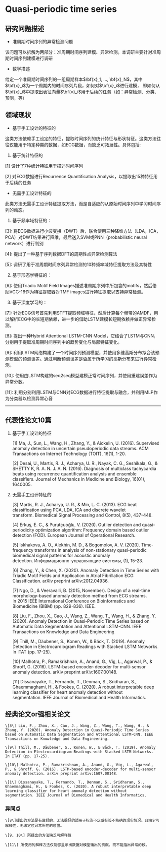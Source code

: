 <head>
    <script src="https://cdn.mathjax.org/mathjax/latest/MathJax.js?config=TeX-AMS-MML_HTMLorMML" type="text/javascript"></script>
    <script type="text/x-mathjax-config">
        MathJax.Hub.Config({
            tex2jax: {
            skipTags: ['script', 'noscript', 'style', 'textarea', 'pre'],
            inlineMath: [['$','$']]
            }
        });
    </script>
</head>

# Quasi-periodic time series

## 研究问题描述

+ 准周期时间序列的异常检测问题

该问题可以拆解为两部分：准周期时间序列建模、异常检测。本调研主要针对准周期时间序列建模进行调研

+ 数学描述

给定一个准周期时间序列的一组周期样本$\bf{x}_1, ..., \bf{x}_N$，其中$\bf{x}_i$为一个周期内的时间序列片段，如何对$\bf{x}_i$进行建模，
即如何从$\bf{x}_i$中提取出表征向量$\bf{v}_i$用于后续的任务（如：异常检测、分类、预测，等）

## 领域现状

+ 基于手工设计的特征的

这类方法依赖手工设定的特征，提取时间序列的统计特征与形状特征。这类方法往往仅能用于特定种类的数据，如ECG数据，而缺乏可拓展性。具体包括:

1. 基于统计特征的

  \[1\] 设计了7种统计特征用于描述时间序列
  
  \[2\] 对ECG数据进行Recurrence Quantiﬁcation Analysis，以提取出15种特征用于后续的任务

+ 无需手工设计特征的

此类方法无需手工设计特征提取方法，而是自适应的从原始时间序列中学习时间序列的动态。

1. 基于频率域特征的：

  \[3\]: 将ECG数据进行小波变换（DWT）后，联合使用三种降维方法（LDA，ICA，PCA）对DWT结果进行降维，最后送入SVM或PNN（probabilistic neural network）进行判别

  \[4\]: 提出了一种基于序列数据DFT的周期性点异常检测算法

  \[5\]: 调研了用于准周期时间序列异常检测的10种频率域特征提取方法及其特性

2. 基于形态学特征的：

  \[6\]: 使用Triadic Motif Field Images描述准周期序列中所包含的motifs，然后借助VGG-16作为特征提取器对TMF images进行特征提取以支持异常检测。

3. 基于深度学习的：

  \[7\]: 针对ECG信号首先利用STFT提取频域特征，然后计算每个频带的AMDF，用以解析ECG中的长短期依赖，进一步的借助LSTM建模长短期依赖并做正异常检测。

  \[8\]: 提出一种Hybrid Attentional LSTM-CNN Model，它结合了LSTM与CNN，分别用于提取准周期时间序列中的趋势变化与局部特征变化。

  \[9\]: 利用LSTM网络构建了一个时间序列预测模型，并使用多维高斯分布拟合该预测模型的预测误差。通过判断预测误差是否属于所学习的高斯分布来进行异常检测。

  \[10\]: 使用由LSTM构建的seq2seq模型建模正常时间序列，并使用重建误差作为异常分数。

  \[11\]: 利用分别利用LSTM与CNN对ECG数据进行特征提取与融合，并利用MLP作为分类器以检测异常心音

---------------

## 代表性论文10篇
1. 基于手工设计的特征

    \[1\] Ma, J., Sun, L., Wang, H., Zhang, Y., & Aickelin, U. (2016). Supervised anomaly detection in uncertain pseudoperiodic data streams. ACM Transactions on Internet Technology (TOIT), 16(1), 1-20.

    \[2\] Desai, U., Martis, R. J., Acharya, U. R., Nayak, C. G., Seshikala, G., & SHETTY K, R. A. N. J. A. N. (2016). Diagnosis of multiclass tachycardia beats using recurrence quantification analysis and ensemble classifiers. Journal of Mechanics in Medicine and Biology, 16(01), 1640005.

2. 无需手工设计特征的

    \[3\] Martis, R. J., Acharya, U. R., & Min, L. C. (2013). ECG beat classification using PCA, LDA, ICA and discrete wavelet transform. Biomedical Signal Processing and Control, 8(5), 437-448.

    \[4\] Erkuş, E. C., & Purutçuoğlu, V. (2020). Outlier detection and quasi-periodicity optimization algorithm: Frequency domain based outlier detection (FOD). European Journal of Operational Research.

    \[5\] Iskhakova, A. O., Alekhin, M. D., & Bogomolov, A. V. (2020). Time-frequency transforms in analysis of non-stationary quasi-periodic biomedical signal patterns for acoustic anomaly detection. Информационно-управляющие системы, (1), 15-23.

    \[6\] Zhang, Y., & Chen, X. (2020). Anomaly Detection in Time Series with Triadic Motif Fields and Application in Atrial Fibrillation ECG Classification. arXiv preprint arXiv:2012.04936.

    \[7\] Ngo, D., & Veeravalli, B. (2015, November). Design of a real-time morphology-based anomaly detection method from ECG streams. In 2015 IEEE International Conference on Bioinformatics and Biomedicine (BIBM) (pp. 829-836). IEEE.

    \[8\] Liu, F., Zhou, X., Cao, J., Wang, Z., Wang, T., Wang, H., & Zhang, Y. (2020). Anomaly Detection in Quasi-Periodic Time Series based on Automatic Data Segmentation and Attentional LSTM-CNN. IEEE Transactions on Knowledge and Data Engineering.

    \[9\] Thill, M., Däubener, S., Konen, W., & Bäck, T. (2019). Anomaly Detection in Electrocardiogram Readings with Stacked LSTM Networks. In ITAT (pp. 17-25).

    \[10\] Malhotra, P., Ramakrishnan, A., Anand, G., Vig, L., Agarwal, P., & Shroff, G. (2016). LSTM-based encoder-decoder for multi-sensor anomaly detection. arXiv preprint arXiv:1607.00148.

    \[11\] Dissanayake, T., Fernando, T., Denman, S., Sridharan, S., Ghaemmaghami, H., & Fookes, C. (2020). A robust interpretable deep learning classifier for heart anomaly detection without segmentation. IEEE Journal of Biomedical and Health Informatics.

## 经典论文or强相关论文

    \[8\] Liu, F., Zhou, X., Cao, J., Wang, Z., Wang, T., Wang, H., & Zhang, Y. (2020). Anomaly Detection in Quasi-Periodic Time Series based on Automatic Data Segmentation and Attentional LSTM-CNN. IEEE Transactions on Knowledge and Data Engineering.

    \[9\] Thill, M., Däubener, S., Konen, W., & Bäck, T. (2019). Anomaly Detection in Electrocardiogram Readings with Stacked LSTM Networks. In ITAT (pp. 17-25).

    \[10\] Malhotra, P., Ramakrishnan, A., Anand, G., Vig, L., Agarwal, P., & Shroff, G. (2016). LSTM-based encoder-decoder for multi-sensor anomaly detection. arXiv preprint arXiv:1607.00148.

    \[1\] Dissanayake, T., Fernando, T., Denman, S., Sridharan, S., Ghaemmaghami, H., & Fookes, C. (2020). A robust interpretable deep learning classifier for heart anomaly detection without segmentation. IEEE Journal of Biomedical and Health Informatics.

### 异同点

    \[8\]提出的方法是有监督的，无法很好的适用于标签不足或标签不精确的现实情况。且缺少可解释性，无法定位异常所在的位置。

    \[9, 10\] 所提出的方法缺乏可解释性

    \[11\] 所使用的解释方法仅能够显示出数据对模型输出的贡献，而不能指出异常的段。





